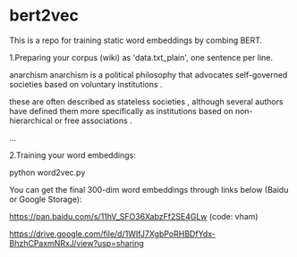 # bert2vec

This is a repo for training static word embeddings by combing BERT.


1.Preparing your corpus (wiki) as 'data.txt_plain', one sentence per line.

anarchism anarchism is a political philosophy that advocates self-governed societies based on voluntary institutions .

these are often described as stateless societies , although several authors have defined them more specifically as institutions based on non-hierarchical or free associations .

...


2.Training your word embeddings:

python word2vec.py


You can get the final 300-dim word embeddings through links below (Baidu or Google Storage):

https://pan.baidu.com/s/11hV_SFO36XabzFf2SE4GLw  (code: vham) 

https://drive.google.com/file/d/1WIfJ7XgbPoRHBDfYdx-BhzhCPaxmNRxJ/view?usp=sharing
